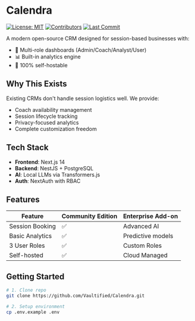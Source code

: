 # Calendra

[![License: MIT](https://img.shields.io/badge/License-MIT-blue.svg)](https://opensource.org/licenses/MIT)
[![Contributors](https://img.shields.io/github/contributors/yourusername/projectname)](https://github.com/Vaultified/Calendra/graphs/contributors)
[![Last Commit](https://img.shields.io/github/last-commit/yourusername/projectname)](https://github.com/Vaultified/Calendra/commits/main)

A modern open-source CRM designed for session-based businesses with:

- 👥 Multi-role dashboards (Admin/Coach/Analyst/User)
- 📊 Built-in analytics engine
- 🚀 100% self-hostable

<!-- ![Dashboard Preview](https://example.com/preview.jpg) -->

## Why This Exists

Existing CRMs don't handle session logistics well. We provide:

- Coach availability management
- Session lifecycle tracking
- Privacy-focused analytics
- Complete customization freedom

## Tech Stack

- **Frontend**: Next.js 14
- **Backend**: NestJS + PostgreSQL
- **AI**: Local LLMs via Transformers.js
- **Auth**: NextAuth with RBAC

## Features

| Feature         | Community Edition | Enterprise Add-on |
| --------------- | ----------------- | ----------------- |
| Session Booking | ✅                | Advanced AI       |
| Basic Analytics | ✅                | Predictive models |
| 3 User Roles    | ✅                | Custom Roles      |
| Self-hosted     | ✅                | Cloud Managed     |

## Getting Started

```bash
# 1. Clone repo
git clone https://github.com/Vaultified/Calendra.git

# 2. Setup environment
cp .env.example .env

```
